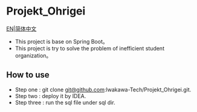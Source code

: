 # Projekt\_Ohrigei

[EN](www.baidu.com)|[简体中文](www.baidu.com)

* This project is base on Spring Boot。
* This project is try to solve the problem of inefficient student organization。

## How to use

* Step one : git clone git@github.com:Iwakawa\-Tech/Projekt\_Ohrigei.git.
* Step two : deploy it by IDEA.
* Step three : run the sql file under sql dir.


